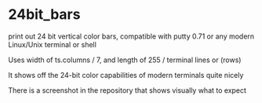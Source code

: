 # 24bit_bars
print out 24 bit vertical color bars, compatible with putty 0.71
or any modern Linux/Unix terminal or shell

Uses width of ts.columns / 7, and length of 255 / terminal lines or (rows)

It shows off the 24-bit color capabilities of modern terminals quite nicely

There is a screenshot in the repository that shows visually what to expect
